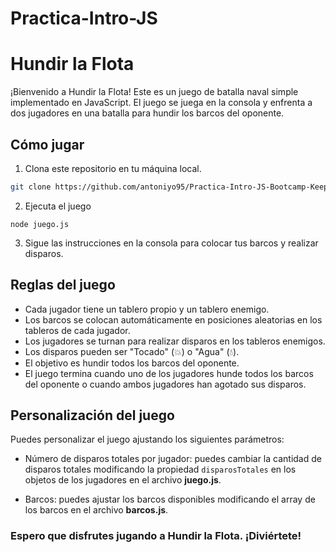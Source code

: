 # Practica-Intro-JS

# Hundir la Flota

¡Bienvenido a Hundir la Flota! Este es un juego de batalla naval simple implementado en JavaScript. El juego se juega en la consola y enfrenta a dos jugadores en una batalla para hundir los barcos del oponente.

## Cómo jugar

1. Clona este repositorio en tu máquina local.

```bash
git clone https://github.com/antoniyo95/Practica-Intro-JS-Bootcamp-KeepCoding.git
```

2. Ejecuta el juego

```
node juego.js
```

3. Sigue las instrucciones en la consola para colocar tus barcos y realizar disparos.

## Reglas del juego

- Cada jugador tiene un tablero propio y un tablero enemigo.
- Los barcos se colocan automáticamente en posiciones aleatorias en los tableros de cada jugador.
- Los jugadores se turnan para realizar disparos en los tableros enemigos.
- Los disparos pueden ser "Tocado" (💥) o "Agua" (💧).
- El objetivo es hundir todos los barcos del oponente.
- El juego termina cuando uno de los jugadores hunde todos los barcos del oponente o cuando ambos jugadores han agotado sus disparos.

## Personalización del juego

Puedes personalizar el juego ajustando los siguientes parámetros:

- Número de disparos totales por jugador: puedes cambiar la cantidad de disparos totales modificando la propiedad ```disparosTotales``` en los objetos de los jugadores en el archivo **juego.js**.

- Barcos: puedes ajustar los barcos disponibles modificando el array de los barcos en el archivo **barcos.js**.

### Espero que disfrutes jugando a Hundir la Flota. ¡Diviértete!